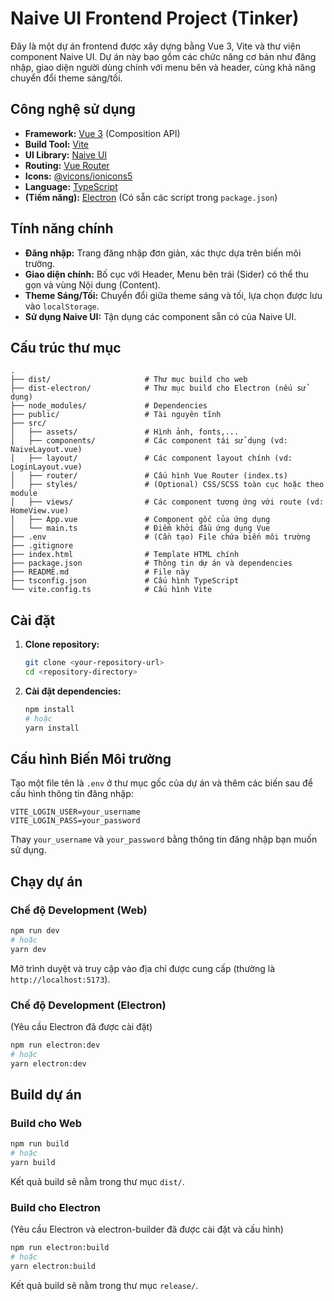 # Naive UI Frontend Project (Tinker)

Đây là một dự án frontend được xây dựng bằng Vue 3, Vite và thư viện component Naive UI. Dự án này bao gồm các chức năng cơ bản như đăng nhập, giao diện người dùng chính với menu bên và header, cùng khả năng chuyển đổi theme sáng/tối.

## Công nghệ sử dụng

*   **Framework:** [Vue 3](https://vuejs.org/) (Composition API)
*   **Build Tool:** [Vite](https://vitejs.dev/)
*   **UI Library:** [Naive UI](https://www.naiveui.com/)
*   **Routing:** [Vue Router](https://router.vuejs.org/)
*   **Icons:** [@vicons/ionicons5](https://vicons.js.org/)
*   **Language:** [TypeScript](https://www.typescriptlang.org/)
*   **(Tiềm năng):** [Electron](https://www.electronjs.org/) (Có sẵn các script trong `package.json`)

## Tính năng chính

*   **Đăng nhập:** Trang đăng nhập đơn giản, xác thực dựa trên biến môi trường.
*   **Giao diện chính:** Bố cục với Header, Menu bên trái (Sider) có thể thu gọn và vùng Nội dung (Content).
*   **Theme Sáng/Tối:** Chuyển đổi giữa theme sáng và tối, lựa chọn được lưu vào `localStorage`.
*   **Sử dụng Naive UI:** Tận dụng các component sẵn có của Naive UI.

## Cấu trúc thư mục

```
.
├── dist/                     # Thư mục build cho web
├── dist-electron/            # Thư mục build cho Electron (nếu sử dụng)
├── node_modules/             # Dependencies
├── public/                   # Tài nguyên tĩnh
├── src/
│   ├── assets/               # Hình ảnh, fonts,...
│   ├── components/           # Các component tái sử dụng (vd: NaiveLayout.vue)
│   ├── layout/               # Các component layout chính (vd: LoginLayout.vue)
│   ├── router/               # Cấu hình Vue Router (index.ts)
│   ├── styles/               # (Optional) CSS/SCSS toàn cục hoặc theo module
│   ├── views/                # Các component tương ứng với route (vd: HomeView.vue)
│   ├── App.vue               # Component gốc của ứng dụng
│   └── main.ts               # Điểm khởi đầu ứng dụng Vue
├── .env                      # (Cần tạo) File chứa biến môi trường
├── .gitignore
├── index.html                # Template HTML chính
├── package.json              # Thông tin dự án và dependencies
├── README.md                 # File này
├── tsconfig.json             # Cấu hình TypeScript
└── vite.config.ts            # Cấu hình Vite
```

## Cài đặt

1.  **Clone repository:**
    ```bash
    git clone <your-repository-url>
    cd <repository-directory>
    ```
2.  **Cài đặt dependencies:**
    ```bash
    npm install
    # hoặc
    yarn install
    ```

## Cấu hình Biến Môi trường

Tạo một file tên là `.env` ở thư mục gốc của dự án và thêm các biến sau để cấu hình thông tin đăng nhập:

```env
VITE_LOGIN_USER=your_username
VITE_LOGIN_PASS=your_password
```

Thay `your_username` và `your_password` bằng thông tin đăng nhập bạn muốn sử dụng.

## Chạy dự án

### Chế độ Development (Web)

```bash
npm run dev
# hoặc
yarn dev
```

Mở trình duyệt và truy cập vào địa chỉ được cung cấp (thường là `http://localhost:5173`).

### Chế độ Development (Electron)

(Yêu cầu Electron đã được cài đặt)

```bash
npm run electron:dev
# hoặc
yarn electron:dev
```

## Build dự án

### Build cho Web

```bash
npm run build
# hoặc
yarn build
```

Kết quả build sẽ nằm trong thư mục `dist/`.

### Build cho Electron

(Yêu cầu Electron và electron-builder đã được cài đặt và cấu hình)

```bash
npm run electron:build
# hoặc
yarn electron:build
```

Kết quả build sẽ nằm trong thư mục `release/`.
